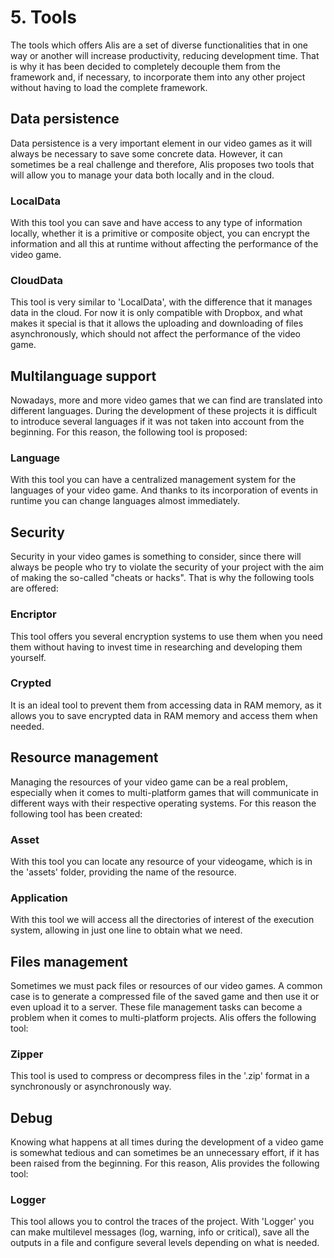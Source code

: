 # 5. Tools

The tools which offers Alis are a set of diverse functionalities that in one way or another will increase productivity, reducing development time. That is why it has been decided to completely decouple them from the framework and, if necessary, to incorporate them into any other project without having to load the complete framework.

## Data persistence

Data persistence is a very important element in our video games as it will always be necessary to save some concrete data. However, it can sometimes be a real challenge and therefore, Alis proposes two tools that will allow you to manage your data both locally and in the cloud.

### LocalData

With this tool you can save and have access to any type of information locally, whether it is a primitive or composite object, you can encrypt the information and all this at runtime without affecting the performance of the video game.

### CloudData

This tool is very similar to 'LocalData', with the difference that it manages data in the cloud. For now it is only compatible with Dropbox, and what makes it special is that it allows the uploading and downloading of files asynchronously, which should not affect the performance of the video game.

## Multilanguage support

Nowadays, more and more video games that we can find are translated into different languages. During the development of these projects it is difficult to introduce several languages if it was not taken into account from the beginning. For this reason, the following tool is proposed:

### Language

With this tool you can have a centralized management system for the languages of your video game. And thanks to its incorporation of events in runtime you can change languages almost immediately.

## Security

Security in your video games is something to consider, since there will always be people who try to violate the security of your project with the aim of making the so-called "cheats or hacks". That is why the following tools are offered:

### Encriptor

This tool offers you several encryption systems to use them when you need them without having to invest time in researching and developing them yourself.

### Crypted

It is an ideal tool to prevent them from accessing data in RAM memory, as it allows you to save encrypted data in RAM memory and access them when needed.

## Resource management

Managing the resources of your video game can be a real problem, especially when it comes to multi-platform games that will communicate
in different ways with their respective operating systems. For this reason the following tool has been created:

### Asset

With this tool you can locate any resource of your videogame, which is in the 'assets' folder, providing the name of the resource.

### Application

With this tool we will access all the directories of interest of the execution system, allowing in just one line to obtain what we need.

## Files management

Sometimes we must pack files or resources of our video games. A common case is to generate a compressed file of the saved game and then use it or even upload it to a server. These file management tasks can become a problem when it comes to multi-platform projects. Alis offers the following tool:

### Zipper

This tool is used to compress or decompress files in the '.zip' format in a synchronously or asynchronously way.

## Debug

Knowing what happens at all times during the development of a video game is somewhat tedious and can sometimes be an unnecessary effort, if it has been raised from the beginning. For this reason, Alis provides the following tool:

### Logger

This tool allows you to control the traces of the project. With 'Logger' you can make multilevel messages (log, warning, info or critical), save all the outputs in a file and configure several levels depending on what is needed.


